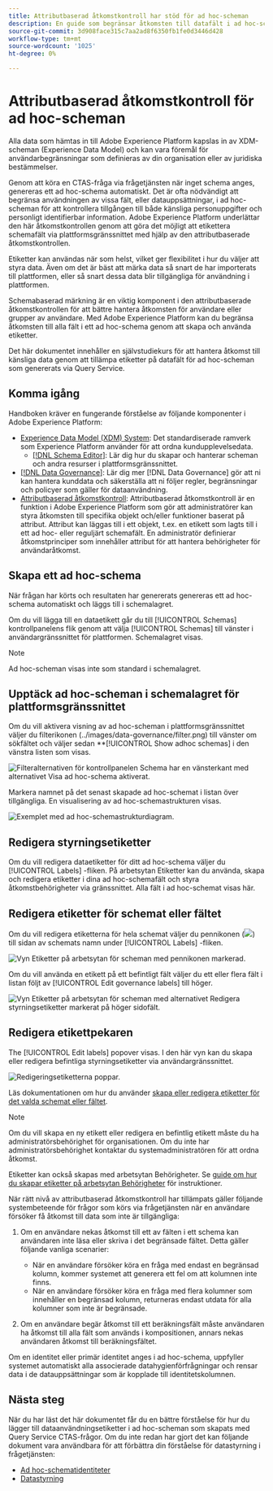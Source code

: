 ```yaml
---
title: Attributbaserad åtkomstkontroll har stöd för ad hoc-scheman
description: En guide som begränsar åtkomsten till datafält i ad hoc-scheman som genererats via Adobe Experience Platform Query Service.
source-git-commit: 3d908face315c7aa2ad8f6350fb1fe0d3446d428
workflow-type: tm+mt
source-wordcount: '1025'
ht-degree: 0%

---
```


# Attributbaserad åtkomstkontroll för ad hoc-scheman

Alla data som hämtas in till Adobe Experience Platform kapslas in av XDM-scheman (Experience Data Model) och kan vara föremål för användarbegränsningar som definieras av din organisation eller av juridiska bestämmelser.

Genom att köra en CTAS-fråga via frågetjänsten när inget schema anges, genereras ett ad hoc-schema automatiskt. Det är ofta nödvändigt att begränsa användningen av vissa fält, eller datauppsättningar, i ad hoc-scheman för att kontrollera tillgången till både känsliga personuppgifter och personligt identifierbar information. Adobe Experience Platform underlättar den här åtkomstkontrollen genom att göra det möjligt att etikettera schemafält via plattformsgränssnittet med hjälp av den attributbaserade åtkomstkontrollen.

Etiketter kan användas när som helst, vilket ger flexibilitet i hur du väljer att styra data. Även om det är bäst att märka data så snart de har importerats till plattformen, eller så snart dessa data blir tillgängliga för användning i plattformen.

Schemabaserad märkning är en viktig komponent i den attributbaserade åtkomstkontrollen för att bättre hantera åtkomsten för användare eller grupper av användare. Med Adobe Experience Platform kan du begränsa åtkomsten till alla fält i ett ad hoc-schema genom att skapa och använda etiketter.

Det här dokumentet innehåller en självstudiekurs för att hantera åtkomst till känsliga data genom att tillämpa etiketter på datafält för ad hoc-scheman som genererats via Query Service.

## Komma igång

Handboken kräver en fungerande förståelse av följande komponenter i Adobe Experience Platform:

* [Experience Data Model (XDM) System](https://experienceleague.adobe.com/docs/experience-platform/xdm/home.html?lang=sv): Det standardiserade ramverk som Experience Platform använder för att ordna kundupplevelsedata.
   * [[!DNL Schema Editor]](https://experienceleague.adobe.com/docs/experience-platform/xdm/ui/overview.html): Lär dig hur du skapar och hanterar scheman och andra resurser i plattformsgränssnittet.
* [[!DNL Data Governance]](../../data-governance/home.md): Lär dig mer [!DNL Data Governance] gör att ni kan hantera kunddata och säkerställa att ni följer regler, begränsningar och policyer som gäller för dataanvändning.
* [Attributbaserad åtkomstkontroll](../../access-control/abac/overview.md): Attributbaserad åtkomstkontroll är en funktion i Adobe Experience Platform som gör att administratörer kan styra åtkomsten till specifika objekt och/eller funktioner baserat på attribut. Attribut kan läggas till i ett objekt, t.ex. en etikett som lagts till i ett ad hoc- eller reguljärt schemafält. En administratör definierar åtkomstprinciper som innehåller attribut för att hantera behörigheter för användaråtkomst.

## Skapa ett ad hoc-schema

När frågan har körts och resultaten har genererats genereras ett ad hoc-schema automatiskt och läggs till i schemalagret.

Om du vill lägga till en dataetikett går du till [!UICONTROL Schemas] kontrollpanelens flik genom att välja [!UICONTROL Schemas] till vänster i användargränssnittet för plattformen. Schemalagret visas.

>[!NOTE]
>
>Ad hoc-scheman visas inte som standard i schemalagret.

## Upptäck ad hoc-scheman i schemalagret för plattformsgränssnittet

Om du vill aktivera visning av ad hoc-scheman i plattformsgränssnittet väljer du filterikonen (../images/data-governance/filter.png) till vänster om sökfältet och väljer sedan **[!UICONTROL Show adhoc schemas] i den vänstra listen som visas.

![Filteralternativen för kontrollpanelen Schema har en vänsterkant med alternativet Visa ad hoc-schema aktiverat.](../images/data-governance/adhoc-schema-toggle.png)

Markera namnet på det senast skapade ad hoc-schemat i listan över tillgängliga. En visualisering av ad hoc-schemastrukturen visas.

![Exemplet med ad hoc-schemastrukturdiagram.](../images/data-governance/adhoc-schema-structure-diagram.png)

## Redigera styrningsetiketter

Om du vill redigera dataetiketter för ditt ad hoc-schema väljer du [!UICONTROL Labels] -fliken. På arbetsytan Etiketter kan du använda, skapa och redigera etiketter i dina ad hoc-schemafält och styra åtkomstbehörigheter via gränssnittet. Alla fält i ad hoc-schemat visas här.

## Redigera etiketter för schemat eller fältet

Om du vill redigera etiketterna för hela schemat väljer du pennikonen (![](../images/data-governance/edit-icon.png)) till sidan av schemats namn under [!UICONTROL Labels] -fliken.

![Vyn Etiketter på arbetsytan för scheman med pennikonen markerad.](../images/data-governance/edit-entire-schema-labels.png)

Om du vill använda en etikett på ett befintligt fält väljer du ett eller flera fält i listan följt av [!UICONTROL Edit governance labels] till höger.

![Vyn Etiketter på arbetsytan för scheman med alternativet Redigera styrningsetiketter markerat på höger sidofält.](../images/data-governance/edit-governance-labels.png)

## Redigera etikettpekaren

The [!UICONTROL Edit labels] popover visas. I den här vyn kan du skapa eller redigera befintliga styrningsetiketter via användargränssnittet.

![Redigeringsetiketterna poppar.](../images/data-governance/edit-labels-popover.png)

Läs dokumentationen om hur du använder [skapa eller redigera etiketter för det valda schemat eller fältet](https://experienceleague.adobe.com/docs/experience-platform/xdm/tutorials/labels.html#edit-the-labels-for-the-schema-or-field).

>[!NOTE]
>
>Om du vill skapa en ny etikett eller redigera en befintlig etikett måste du ha administratörsbehörighet för organisationen. Om du inte har administratörsbehörighet kontaktar du systemadministratören för att ordna åtkomst.

Etiketter kan också skapas med arbetsytan Behörigheter. Se [guide om hur du skapar etiketter på arbetsytan Behörigheter](../../access-control/abac/ui/labels.md) för instruktioner.

När rätt nivå av attributbaserad åtkomstkontroll har tillämpats gäller följande systembeteende för frågor som körs via frågetjänsten när en användare försöker få åtkomst till data som inte är tillgängliga:

1. Om en användare nekas åtkomst till ett av fälten i ett schema kan användaren inte läsa eller skriva i det begränsade fältet. Detta gäller följande vanliga scenarier:

   * När en användare försöker köra en fråga med endast en begränsad kolumn, kommer systemet att generera ett fel om att kolumnen inte finns.
   * När en användare försöker köra en fråga med flera kolumner som innehåller en begränsad kolumn, returneras endast utdata för alla kolumner som inte är begränsade.

1. Om en användare begär åtkomst till ett beräkningsfält måste användaren ha åtkomst till alla fält som används i kompositionen, annars nekas användaren åtkomst till beräkningsfältet.

Om en identitet eller primär identitet anges i ad hoc-schema, uppfyller systemet automatiskt alla associerade datahygienförfrågningar och rensar data i de datauppsättningar som är kopplade till identitetskolumnen.

## Nästa steg

När du har läst det här dokumentet får du en bättre förståelse för hur du lägger till dataanvändningsetiketter i ad hoc-scheman som skapats med Query Service CTAS-frågor. Om du inte redan har gjort det kan följande dokument vara användbara för att förbättra din förståelse för datastyrning i frågetjänsten:

* [Ad hoc-schematidentiteter](./ad-hoc-schema-identities.md)
* [Datastyrning](https://experienceleague.adobe.com/docs/experience-platform/data-governance/home.html)
